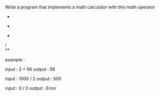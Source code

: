 Write a program that implements a math calculator with this math operator 
<br>
* <br>
- <br>
+ <br>
/ <br>
** 



example :

input :  2 + 56
output : 58


input : 1000 / 2
output : 500



input : 0 / 0
output : Error
